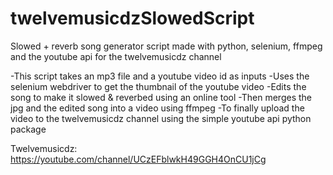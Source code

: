 # twelvemusicdzSlowedScript
Slowed + reverb song generator script made with python, selenium, ffmpeg and the youtube api for the twelvemusicdz channel

-This script takes an mp3 file and a youtube video id as inputs
-Uses the selenium webdriver to get the thumbnail of the youtube video
-Edits the song to make it slowed & reverbed using an online tool
-Then merges the jpg and the edited song into a video using ffmpeg
-To finally upload the video to the twelvemusicdz channel using the simple youtube api python package

Twelvemusicdz: https://youtube.com/channel/UCzEFblwkH49GGH4OnCU1jCg 
